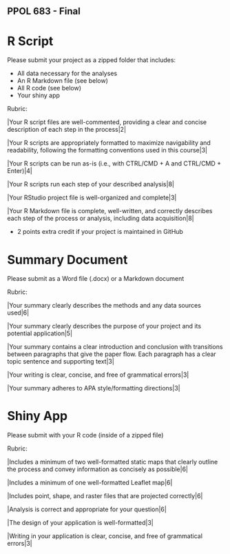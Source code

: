 ## PPOL 683 - Final

# R Script

Please submit your project as a zipped folder that includes:

* All data necessary for the analyses
* An R Markdown file (see below)
* All R code (see below)
* Your shiny app

Rubric:

|Your R script files are well-commented, providing a clear and concise description of each step in the process|2|

|Your R scripts are appropriately formatted to maximize navigability and readability, following the formatting conventions used in this course|3|

|Your R scripts can be run as-is (i.e., with CTRL/CMD + A and CTRL/CMD + Enter)|4|

|Your R scripts run each step of your described analysis|8|

|Your RStudio project file is well-organized and complete|3|

|Your R Markdown file is complete, well-written, and correctly describes each step of the process or analysis, including data acquisition|8|

+ 2 points extra credit if your project is maintained in GitHub

# Summary Document

Please submit as a Word file (.docx)  or a Markdown document

Rubric:

|Your summary clearly describes the methods and any data sources used|6|

|Your summary clearly describes the purpose of your project and its potential application|5|

|Your summary contains a clear introduction and conclusion with transitions between paragraphs that give the paper flow. Each paragraph has a clear topic sentence and supporting text|3|

|Your writing is clear, concise, and free of grammatical errors|3|

|Your summary adheres to APA style/formatting directions|3|

# Shiny App

Please submit with your R code (inside of a zipped file)

Rubric:

|Includes a minimum of two well-formatted static maps that clearly outline the process and convey information as concisely as possible|6|

|Includes a minimum of one well-formatted Leaflet map|6|

|Includes point, shape, and raster files that are projected correctly|6|

|Analysis is correct and appropriate for your question|6|

|The design of your application is well-formatted|3|

|Writing in your application is clear, concise, and free of grammatical errors|3|